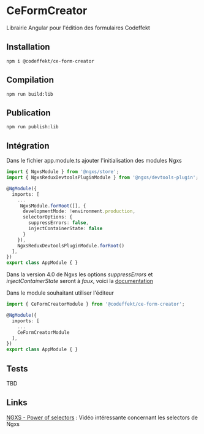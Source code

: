 # CeFormCreator

Librairie Angular pour l'édition des formulaires Codeffekt

## Installation

```console
npm i @codeffekt/ce-form-creator
```


## Compilation

```console
npm run build:lib
```

## Publication

```console
npm run publish:lib
```

## Intégration 

Dans le fichier app.module.ts ajouter l'initialisation des modules Ngxs

```typescript
import { NgxsModule } from '@ngxs/store';
import { NgxsReduxDevtoolsPluginModule } from '@ngxs/devtools-plugin';

@NgModule({
  imports: [
    ...
     NgxsModule.forRoot([], {
      developmentMode: !environment.production,
      selectorOptions: {
        suppressErrors: false,
        injectContainerState: false
      }
    }),
    NgxsReduxDevtoolsPluginModule.forRoot()
  ],
})
export class AppModule { }
```
Dans la version 4.0 de Ngxs les options *suppressErrors* et *injectContainerState* seront à *faux*, voici la [documentation](https://www.ngxs.io/advanced/options) 

Dans le module souhaitant utiliser l'éditeur 

```typescript
import { CeFormCreatorModule } from '@codeffekt/ce-form-creator';

@NgModule({
  imports: [
    ...
    CeFormCreatorModule
  ],
})
export class AppModule { }
```

## Tests

TBD

## Links

[NGXS - Power of selectors](https://www.youtube.com/watch?v=y3F99IsnNvI) : Vidéo intéressante concernant les selectors de Ngxs
